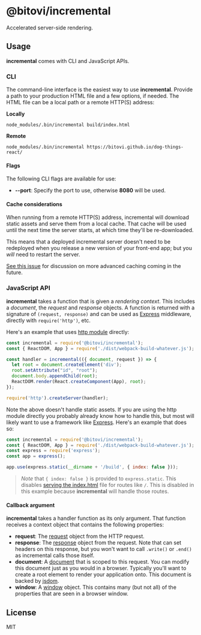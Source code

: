 # @bitovi/incremental

Accelerated server-side rendering.

## Usage

__incremental__ comes with CLI and JavaScript APIs.

### CLI

The command-line interface is the easiest way to use __incremental__. Provide a path to your production HTML file and a few options, if needed. The HTML file can be a local path or a remote HTTP(S) address:

__Locally__

```shell
node_modules/.bin/incremental build/index.html
```

__Remote__

```shell
node_modules/.bin/incremental https://bitovi.github.io/dog-things-react/
```

#### Flags

The following CLI flags are available for use:

* __--port__: Specify the port to use, otherwise __8080__ will be used.

#### Cache considerations

When running from a remote HTTP(S) address, incremental will download static assets and serve them from a local cache. That cache will be used until the next time the server starts, at which time they'll be re-downloaded.

This means that a deployed incremental server doesn't need to be redeployed when you release a new version of your front-end app; but you *will* need to restart the server.

[See this issue](https://github.com/bitovi/incremental/issues/15) for discussion on more advanced caching coming in the future.

### JavaScript API

__incremental__ takes a function that is given a *rendering context*. This includes a *document*, the *request* and *response* objects. A function is returned with a signature of `(request, response)` and can be used as [Express](https://expressjs.com/) middleware, directly with `require('http')`, etc.

Here's an example that uses [http module](https://nodejs.org/api/http.html) directly:

```js
const incremental = require('@bitovi/incremental');
const { ReactDOM, App } = require('./dist/webpack-build-whatever.js');

const handler = incremental(({ document, request }) => {
  let root = document.createElement('div');
  root.setAttribute("id", "root");
  document.body.appendChild(root);
  ReactDOM.render(React.createComponent(App), root);
});

require('http').createServer(handler);
```

Note the above doesn't handle static assets. If you are using the http module directly you probably already know how to handle this, but most will likely want to use a framework like [Express](https://expressjs.com/). Here's an example that does so:

```js
const incremental = require('@bitovi/incremental');
const { ReactDOM, App } = require('./dist/webpack-build-whatever.js');
const express = require('express');
const app = express();

app.use(express.static(__dirname + '/build', { index: false }));
```

> *Note* that `{ index: false }` is provided to `express.static`. This disables [serving the index.html](https://expressjs.com/en/resources/middleware/serve-static.html#index) file for routes like `/`. This is disabled in this example because __incremental__ will handle those routes.

#### Callback argument

__incremental__ takes a handler function as its only argument. That function receives a context object that contains the following properties:

* __request__: The [request](https://nodejs.org/api/http.html#http_class_http_incomingmessage) object from the HTTP request.
* __response__: The [response](https://nodejs.org/api/http.html#http_class_http_serverresponse) object from the request. Note that can set headers on this response, but you won't want to call `.write()` or `.end()` as incremental calls those itself.
* __document__: A [document](https://developer.mozilla.org/en-US/docs/Web/API/Document) that is scoped to this request. You can modify this document just as you would in a browser. Typically you'll want to create a root element to render your application onto. This document is backed by [jsdom](https://github.com/jsdom/jsdom).
* __window__: A [window](https://developer.mozilla.org/en-US/docs/Web/API/Window) object. This contains many (but not all) of the properties that are seen in a browser window.

## License

MIT
